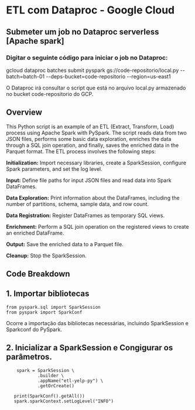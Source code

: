 ETL com Dataproc - Google Cloud
===================================
## Submeter um job no Dataproc serverless [Apache spark]
### Digitar o seguinte código para iniciar o job no Dataproc:
gcloud dataproc batches submit pyspark gs://code-repositorio/local.py --batch=batch-01 --deps-bucket=code-repositorio --region=us-east1

O Dataproc irá consultar o script que está no arquivo local.py armazenado no bucket code-repositorio do GCP.

Overview
--------------------------
This Python script is an example of an ETL (Extract, Transform, Load) process using Apache Spark with PySpark. The script reads data from two JSON files, performs some basic data exploration, enriches the data through a SQL join operation, and finally, saves the enriched data in the Parquet format. The ETL process involves the following steps:

**Initialization:** Import necessary libraries, create a SparkSession, configure Spark parameters, and set the log level.

**Input:** Define file paths for input JSON files and read data into Spark DataFrames.

**Data Exploration:** Print information about the DataFrames, including the number of partitions, schema, sample data, and row count.

**Data Registration:** Register DataFrames as temporary SQL views.

**Enrichment:** Perform a SQL join operation on the registered views to create an enriched DataFrame.

**Output:** Save the enriched data to a Parquet file.

**Cleanup:** Stop the SparkSession.

Code Breakdown
---------------------------
## 1. Importar bibliotecas
```
from pyspark.sql import SparkSession
from pyspark import SparkConf
```
Ocorre a importação das bibliotecas necessárias, incluindo SparkSession e Sparkconf do PySpark.

## 2. Inicializar a SparkSession e Congigurar os parâmetros.
```
    spark = SparkSession \
            .builder \
            .appName("etl-yelp-py") \
            .getOrCreate()

   print(SparkConf().getAll())
   spark.sparkContext.setLogLevel("INFO")
```
